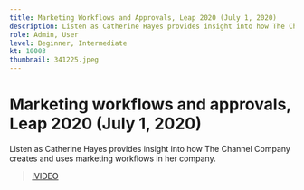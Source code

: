 ```yaml
---
title: Marketing Workflows and Approvals, Leap 2020 (July 1, 2020)
description: Listen as Catherine Hayes provides insight into how The Channel Company creates and uses marketing workflows in her company.
role: Admin, User
level: Beginner, Intermediate
kt: 10003
thumbnail: 341225.jpeg
---
```

# Marketing workflows and approvals, Leap 2020 (July 1, 2020)

Listen as Catherine Hayes provides insight into how The Channel Company creates and uses marketing workflows in her company.

>[!VIDEO](https://video.tv.adobe.com/v/341225/?quality=12&learn=on)

